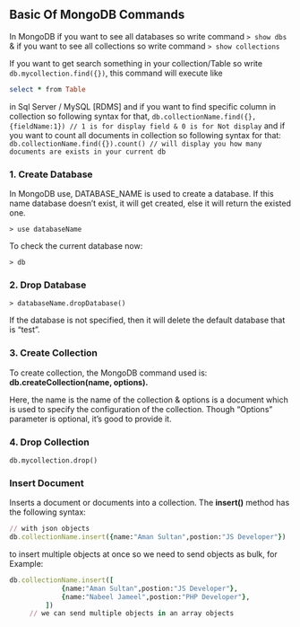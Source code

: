 ## Basic Of MongoDB Commands

In MongoDB if you want to see all databases so write command `> show dbs` & if you want to see all collections so write command `> show collections`

If you want to get search something in your collection/Table so write `db.mycollection.find({})`, this command will execute like 
```ruby 
select * from Table
``` 
in Sql Server / MySQL [RDMS] and if you want to find specific column in collection so following syntax for that, `db.collectionName.find({},{fieldName:1}) // 1 is for display field & 0 is for Not display` and if you want to count all documents in collection so following syntax for that: `db.collectionName.find({}).count() // will display you how many documents are exists in your current db`

### 1. Create Database

In MongoDB use, DATABASE_NAME is used to create a database. If this name database doesn’t exist, it will get created, else it will return the existed one.

`> use databaseName`

To check the current database now:

`> db`

### 2. Drop Database
`> databaseName.dropDatabase()`

If the database is not specified, then it will delete the default database that is “test”.

### 3. Create Collection

To create collection, the MongoDB command used is:  **db.createCollection(name, options).** 

Here, the name is the name of the collection & options is a document which is used to specify the configuration of the collection. Though “Options” parameter is optional, it’s good to provide it.

### 4. Drop Collection
`db.mycollection.drop()`

### Insert Document
Inserts a document or documents into a collection.
The **insert()** method has the following syntax:
```ruby
// with json objects
db.collectionName.insert({name:"Aman Sultan",postion:"JS Developer"})
```
to insert multiple objects at once so we need to send objects as bulk, for Example:
```ruby
db.collectionName.insert([
             {name:"Aman Sultan",postion:"JS Developer"},
             {name:"Nabeel Jameel",postion:"PHP Developer"},
         ])
     // we can send multiple objects in an array objects
```
